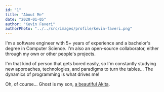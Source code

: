 ```yaml
---
id: "1"
title: "About Me"
date: "2020-01-05"
author: "Kevin Faveri"
authorPhoto: "../../src/images/profile/kevin-faveri.png"
---
```

I'm a software engineer with 5+ years of experience and a bachelor's degree in Computer Science. I'm also an open-source collaborator, either through my own or other people's projects.

I'm that kind of person that gets bored easily, so I'm constantly studying new approaches, technologies, and paradigms to turn the tables... The dynamics  of programming is what drives me!

Oh, of course... Ghost is my son, <a  class="hover-link" target="_blank" href="https://www.instagram.com/s/aGlnaGxpZ2h0OjE4MDY0MjA2MDEwMDQ4MjAz?igshid=ufxqukxq49ix&story_media_id=2041017251129548042_310986014" title="Ghost Instagram Highlight">a beautiful Akita</a>.